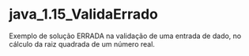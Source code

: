 # java_1.15_ValidaErrado
Exemplo de solução ERRADA na validação de uma entrada de dado, no cálculo da raiz quadrada de um número real. 
